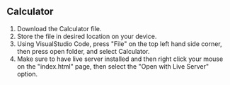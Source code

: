 ## Calculator
1. Download the Calculator file.
2. Store the file in desired location on your device.
3. Using VisualStudio Code, press "File" on the top left hand side corner, then press open folder, and select Calculator.
4. Make sure to have live server installed and then right click your mouse on the "index.html" page, then select the "Open with Live Server" option.
